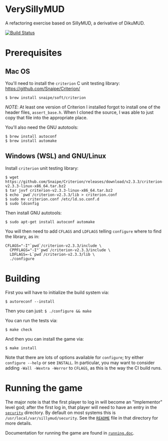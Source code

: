 # VerySillyMUD
A refactoring exercise based on SillyMUD, a derivative of DikuMUD.

[![Build Status](https://travis-ci.org/jonm/SillyMUD.svg?branch=master)](https://travis-ci.org/jonm/SillyMUD)

# Prerequisites

## Mac OS

You'll need to install the `criterion` C unit testing library:
https://github.com/Snaipe/Criterion/

```
$ brew install snaipe/soft/criterion
```

*NOTE*: At least one version of Criterion I installed forgot to install
one of the header files, `assert_base.h`. When I cloned the source, I was
able to just copy that file into the appropriate place.

You'll also need the GNU autotools:

```
$ brew install autoconf
$ brew install automake
```

## Windows (WSL) and GNU/Linux

Install `criterion` unit testing library:
```
$ wget https://github.com/Snaipe/Criterion/releases/download/v2.3.3/criterion-v2.3.3-linux-x86_64.tar.bz2
$ tar jxvf criterion-v2.3.3-linux-x86_64.tar.bz2
$ echo `pwd`/criterion-v2.3.3/lib > criterion.conf
$ sudo mv criterion.conf /etc/ld.so.conf.d
$ sudo ldconfig
```

Then install GNU autotools:
```
$ sudo apt-get install autoconf automake
```

You will then need to add `CFLAGS` and `LDFLAGS` telling `configure`
where to find the library, as in:
```
CFLAGS="-I"`pwd`/criterion-v2.3.3/include \
  CPPFLAGS="-I"`pwd`/criterion-v2.3.3/include \
  LDFLAGS=-L`pwd`/criterion-v2.3.3/lib \
  ./configure
```

# Building

First you will have to initialize the build system via:
```
$ autoreconf --install
```

Then you can just:
```$ ./configure && make```

You can run the tests via:

```$ make check```

And then you can install the game via:

```$ make install```

Note that there are lots of options available for `configure`; try
either `configure --help` or see `INSTALL`. In particular, you may
want to consider adding `-Wall -Wextra -Werror` to `CFLAGS`, as this
is the way the CI build runs.

# Running the game

The major note is that the first player to log in will become an
"Implementor" level god; after the first log in, that player will need
to have an entry in the [`security`](lib/security/) directory. By default on most systems
this is `/usr/local/var/sillymud/security`. See the [`README`](lib/security/README) file in
that directory for more details.

Documentation for running the game are found in [`running.doc`](doc/running.doc).
